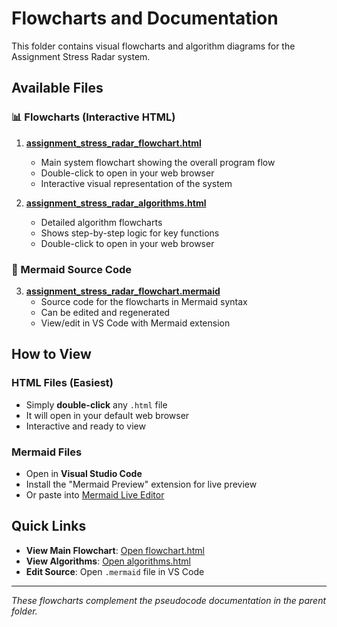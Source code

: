 # Flowcharts and Documentation

This folder contains visual flowcharts and algorithm diagrams for the Assignment Stress Radar system.

## Available Files

### 📊 Flowcharts (Interactive HTML)

1. **[assignment_stress_radar_flowchart.html](assignment_stress_radar_flowchart.html)**
   - Main system flowchart showing the overall program flow
   - Double-click to open in your web browser
   - Interactive visual representation of the system

2. **[assignment_stress_radar_algorithms.html](assignment_stress_radar_algorithms.html)**
   - Detailed algorithm flowcharts
   - Shows step-by-step logic for key functions
   - Double-click to open in your web browser

### 📝 Mermaid Source Code

3. **[assignment_stress_radar_flowchart.mermaid](assignment_stress_radar_flowchart.mermaid)**
   - Source code for the flowcharts in Mermaid syntax
   - Can be edited and regenerated
   - View/edit in VS Code with Mermaid extension

## How to View

### HTML Files (Easiest)
- Simply **double-click** any `.html` file
- It will open in your default web browser
- Interactive and ready to view

### Mermaid Files
- Open in **Visual Studio Code**
- Install the "Mermaid Preview" extension for live preview
- Or paste into [Mermaid Live Editor](https://mermaid.live/)

## Quick Links

- **View Main Flowchart**: [Open flowchart.html](assignment_stress_radar_flowchart.html)
- **View Algorithms**: [Open algorithms.html](assignment_stress_radar_algorithms.html)
- **Edit Source**: Open `.mermaid` file in VS Code

---

*These flowcharts complement the pseudocode documentation in the parent folder.*
